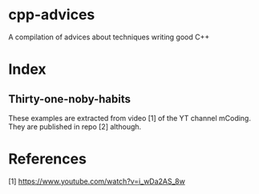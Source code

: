 # cpp-advices
A compilation of advices about techniques writing good C++

# Index

## Thirty-one-noby-habits
These examples are extracted from video [1] of the YT channel mCoding. They are published in repo [2] although.

# References

[1] https://www.youtube.com/watch?v=i_wDa2AS_8w
